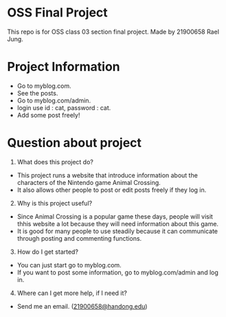 # OSS Final Project
This repo is for OSS class 03 section final project.
Made by 21900658 Rael Jung. 
# Project Information 
- Go to myblog.com. 
- See the posts. 
- Go to myblog.com/admin. 
- login use id : cat, password : cat. 
- Add some post freely! 
# Question about project 
1. What does this project do? 
* This project runs a website that introduce information about the characters of the Nintendo game Animal Crossing. 
* It also allows other people to post or edit posts freely if they log in.
2. Why is this project useful? 
* Since Animal Crossing is a popular game these days, people will visit thhis website a lot because they will need information about this game. 
* It is good for many people to use steadily because it can communicate through posting and commenting functions. 
3. How do I get started? 
* You can just start go to myblog.com. 
* If you want to post some information, go to myblog.com/admin and log in. 
4. Where can I get more help, if I need it? 
* Send me an email. (21900658@handong.edu)
